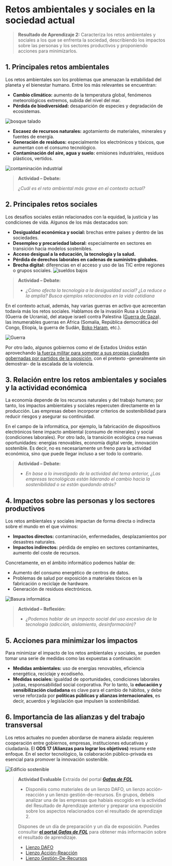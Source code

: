 # Retos ambientales y sociales en la sociedad actual

> **Resultado de Aprendizaje 2:** Caracteriza los retos ambientales y sociales a los que se enfrenta la sociedad, describiendo los impactos sobre las personas y los sectores productivos y proponiendo acciones para minimizarlos. 

## 1. Principales retos ambientales

Los retos ambientales son los problemas que amenazan la estabilidad del planeta y el bienestar humano. Entre los más relevantes se encuentran:

* **Cambio climático:** aumento de la temperatura global, fenómenos meteorológicos extremos, subida del nivel del mar.
* **Pérdida de biodiversidad:** desaparición de especies y degradación de ecosistemas.

![bosque talado](./img/matt-palmer-K5KmnZHv1Pg-unsplash.jpg)

* **Escasez de recursos naturales:** agotamiento de materiales, minerales y fuentes de energía.
* **Generación de residuos:** especialmente los electrónicos y tóxicos, que aumentan con el consumo tecnológico.
* **Contaminación del aire, agua y suelo:** emisiones industriales, residuos plásticos, vertidos.

![contaminación industrial](./img/chris-leboutillier-c7RWVGL8lPA-unsplash.jpg)

> **Actividad – Debate:**
>
> *¿Cuál es el reto ambiental más grave en el contexto actual?*


## 2. Principales retos sociales

Los desafíos sociales están relacionados con la equidad, la justicia y las condiciones de vida. Algunos de los más destacados son:

* **Desigualdad económica y social:** brechas entre países y dentro de las sociedades.
* **Desempleo y precariedad laboral:** especialmente en sectores en transición hacia modelos sostenibles.
* **Acceso desigual a la educación, la tecnología y la salud.**
* **Pérdida de derechos laborales en cadenas de suministro globales.**
* **Brecha digital:** diferencias en el acceso y uso de las TIC entre regiones o grupos sociales.
![sueldos bajos](./img/photo-1633110007230-0dd08905731a.avif)

> **Actividad – Debate:**
>
>* *¿Cómo afecta la tecnología a la desigualdad social? ¿La reduce o la amplía? Busca ejemplos relacionados en la vida cotidiana*

En el contexto actual, además, hay varias guerras en activo que acrecentan todavía más los retos sociales. Hablamos de la invasión Rusa a Ucrania (Guerra de Ucrania), del ataque israelí contra Palestina ([Guerra de Gaza](https://www.europapress.es/internacional/noticia-dos-anos-ofensiva-israel-contra-gaza-dejan-48000-movilizaciones-propalestinas-mundo-20251007010250.html)), las innumerables guerras en África (Somalia, República democrática del Congo, Etiopía, la guerra de Sudán, [Boko Haram](https://www.europapress.es/internacional/noticia-nigeria-anuncia-muerte-alto-cargo-boko-haram-operacion-noreste-pais-20250724125618.html), etc.).

![Guerra](./img/mahmoud-sulaiman-aO9nGw9Cbk0-unsplash.jpg)

Por otro lado, algunos gobiernos como el de Estados Unidos están aprovechando [la fuerza militar para someter a sus propias ciudades gobernadas por partidos de la oposición](https://www.europapress.es/internacional/noticia-trump-moviliza-oregon-illinois-400-soldados-guardia-nacional-texas-20251006070316.html), con el pretexto -generalmente sin demostrar- de la escalada de la violencia.

## 3. Relación entre los retos ambientales y sociales y la actividad económica

La economía depende de los recursos naturales y del trabajo humano; por tanto, los impactos ambientales y sociales repercuten directamente en la producción. Las empresas deben incorporar criterios de sostenibilidad para reducir riesgos y asegurar su continuidad.

En el campo de la informática, por ejemplo, la fabricación de dispositivos electrónicos tiene impacto ambiental (consumo de minerales) y social (condiciones laborales). Por otro lado, la transición ecológica crea nuevas oportunidades: energías renovables, economía digital verde, innovación sostenible. Es decir, no es necesariamente un freno para la actividad económica, sino que puede llegar incluso a ser todo lo contrario.

> **Actividad – Debate:**
> 
> * *En base a lo investigado de la actividad del tema anterior, ¿Las empresas tecnológicas están liderando el cambio hacia la sostenibilidad o se están quedando atrás?*

## 4. Impactos sobre las personas y los sectores productivos

Los retos ambientales y sociales impactan de forma directa o indirecta sobre el mundo en el que vivimos:

* **Impactos directos:** contaminación, enfermedades, desplazamientos por desastres naturales.
* **Impactos indirectos:** pérdida de empleo en sectores contaminantes, aumento del coste de recursos.

Concretamente, en el ámbito informático podemos hablar de:
* Aumento del consumo energético de centros de datos.
* Problemas de salud por exposición a materiales tóxicos en la fabricación o reciclaje de hardware.
* Generación de residuos electrónicos.

![Basura informática](./img/catherine-costa-l6fKVs_kKfE-unsplash.jpg)

> **Actividad – Reflexión:**
>
>* *¿Podemos hablar de un impacto social del uso excesivo de la tecnología (adicción, aislamiento, desinformación)?*

## 5. Acciones para minimizar los impactos

Para minimizar el impacto de los retos ambientales y sociales, se pueden tomar una serie de medidas como las expuestas a continuación:

* **Medidas ambientales:** uso de energías renovables, eficiencia energética, reciclaje y ecodiseño.
* **Medidas sociales:** igualdad de oportunidades, condiciones laborales justas, responsabilidad social corporativa.
Por lo tanto, la **educación y sensibilización ciudadana** es clave para el cambio de hábitos, y debe verse reforzada por **políticas públicas y alianzas internacionales**, es decir, acuerdos y legislación que impulsen la sostenibilidad.

## 6. Importancia de las alianzas y del trabajo transversal

Los retos actuales no pueden abordarse de manera aislada: requieren cooperación entre gobiernos, empresas, instituciones educativas y ciudadanía. El **ODS 17 (Alianzas para lograr los objetivos)** resume este enfoque. En el sector tecnológico, la colaboración público-privada es esencial para promover la innovación sostenible.

![Edificio sostenible](./img/victor-0NJ9urGXrIg-unsplash.jpg)

> **Actividad Evaluable** 
> Extraída del portal [***Gafas de FOL***](https://gafasdefol.com/ra2-sasp/).
> * Disponéis como materiales de un lienzo DAFO, un lienzo acción-reacción y un lienzo gestión-de-recursos. En grupos, debéis analizar una de las empresas que habíais escogido en la actividad del Resultado de Aprendizaje anterior y preparar una exposición sobre los aspectos relacionados con el resultado de aprendizaje 2.
> 
> Dispones de un día de preparación y un día de exposición. Puedes consultar [**el portal *Gafas de FOL***](https://gafasdefol.com/ra2-sasp/) para obtener más información sobre el resultado de aprendizaje.
>
> * [Lienzo DAFO](ES-SOS/UP02/02-lienzo-DAFOsostenibilidad.pdf)
> * [Lienzo Acción-Reacción](ES-SOS/UP02/03-lienzo-accionreaccion.pdf)
> * [Lienzo Gestión-De-Recursos](ES-SOS/UP02/04-lienzo-gestionderesiduos.pdf)


